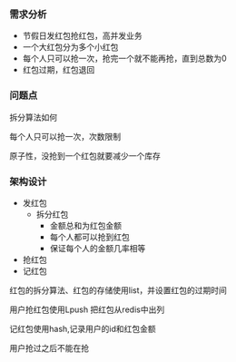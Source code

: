 ### 需求分析

- 节假日发红包抢红包，高并发业务
- 一个大红包分为多个小红包
- 每个人只可以抢一次，抢完一个就不能再抢，直到总数为0
- 红包过期，红包退回

### 问题点

拆分算法如何

每个人只可以抢一次，次数限制

原子性，没抢到一个红包就要减少一个库存

### 架构设计

- 发红包
  - 拆分红包
    - 金额总和为红包金额
    - 每个人都可以抢到红包
    - 保证每个人的金额几率相等
- 抢红包
- 记红包

红包的拆分算法、红包的存储使用list，并设置红包的过期时间

用户抢红包使用Lpush 把红包从redis中出列

记红包使用hash,记录用户的id和红包金额

用户抢过之后不能在抢

